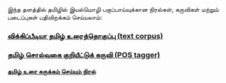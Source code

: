 இந்த தளத்தில் தமிழில் இயல்மொழி பகுப்பாய்வுக்கான நிரல்கள், கருவிகள் மற்றும் படைப்புகள் பதிவிறக்கம் செய்யலாம்:
### [விக்கிப்பீடியா தமிழ் உரைத்தொகுப்பு (text corpus)](https://github.com/AshokR/TamilNLP/wiki/Wikipedia-Text-Corpus)
### [தமிழ் சொல்வகை குறியீட்டுக் கருவி (POS tagger)](https://github.com/AshokR/TamilNLP/wiki/POS-Tagger)
#### [தமிழ் உரை சுருக்கம் செய்யும் நிரல்](https://github.com/AshokR/TamilNLP/wiki/Text-Summary-Extractor)
